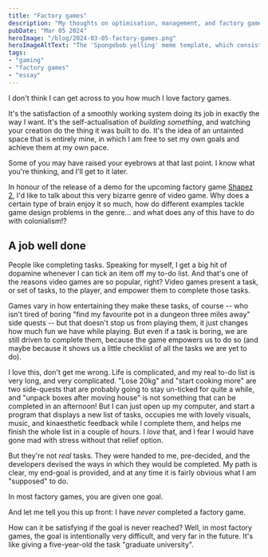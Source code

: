 ```yaml
---
title: "Factory games"
description: "My thoughts on optimisation, management, and factory games"
pubDate: "Mar 05 2024"
heroImage: "/blog/2024-03-05-factory-games.png"
heroImageAltText: "The 'Spongebob yelling' meme template, which consists of the character Spongebob yelling with bulging eyes at a crowd of people. The overlaid text reads 'I f***ing love factory games. I want to spend 24 hours making small optimisations to my iron plate production layout'."
tags:
- "gaming"
- "factory games"
- "essay"
---
```

I don't think I can get across to you how much I love factory games.

It's the satisfaction of a smoothly working system doing its job in exactly the way I want.
It's the self-actualisation of _building something_, and watching your creation do the thing it was built to do.
It's the idea of an untainted space that is entirely mine, in which I am free to set my own goals and achieve them at my own pace.

Some of you may have raised your eyebrows at that last point. I know what you're thinking, and I'll get to it later.

In honour of the release of a demo for the upcoming factory game [Shapez 2](https://shapez2.com/), I'd like to talk about this very bizarre
genre of video game. Why does a certain type of brain enjoy it so much, how do different examples tackle game design problems in the genre...
and what does any of this have to do with colonialism!?

## A job well done

People like completing tasks. Speaking for myself, I get a big hit of dopamine whenever I can tick an item off my to-do list.
And that's one of the reasons video games are so popular, right? Video games present a task, or set of tasks, to the player,
and empower them to complete those tasks.

Games vary in how entertaining they make these tasks, of course -- who isn't tired of boring "find my favourite pot in a dungeon three miles away" side quests --
but that doesn't stop us from playing them, it just changes how much fun we have while playing. But even if a task is boring,
we are still driven to complete them, because the game empowers us to do so (and maybe because it shows us a little checklist
of all the tasks we are yet to do).

I love this, don't get me wrong. Life is complicated, and my real to-do list is very long, and very complicated.
"Lose 20kg" and "start cooking more" are two side-quests that are probably going to stay un-ticked for quite a while,
and "unpack boxes after moving house" is not something that can be completed in an afternoon!
But I can just open up my computer, and start a program that displays a new list of tasks, occupies me with lovely visuals, music,
and kinaesthetic feedback while I complete them, and helps me finish the whole list in a couple of hours. I _love_ that,
and I fear I would have gone mad with stress without that relief option.

But they're not _real_ tasks. They were handed to me, pre-decided, and the developers devised the ways in which they would be completed.
My path is clear, my end-goal is provided, and at any time it is fairly obvious what I am "supposed" to do.

In most factory games, you are given one goal.

And let me tell you this up front: I have _never_ completed a factory game.

How can it be satisfying if the goal is never reached? Well, in most factory games, the goal is intentionally very difficult,
and very far in the future. It's like giving a five-year-old the task "graduate university".
